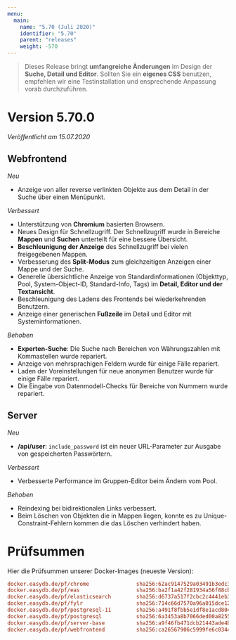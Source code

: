 ```yaml
---
menu:
  main:
    name: "5.70 (Juli 2020)"
    identifier: "5.70"
    parent: "releases"
    weight: -570
---
```


> Dieses Release bringt **umfangreiche Änderungen** im Design der **Suche, Detail und Editor**. Sollten Sie ein **eigenes CSS** benutzen, empfehlen wir eine Testinstallation und ensprechende Anpassung vorab durchzuführen.



# Version 5.70.0

*Veröffentlicht am 15.07.2020*

## Webfrontend

*Neu*

* Anzeige von aller reverse verlinkten Objekte aus dem Detail in der Suche über einen Menüpunkt.

*Verbessert*

* Unterstützung von **Chromium** basierten Browsern.
* Neues Design für Schnellzugriff. Der Schnellzugriff wurde in Bereiche **Mappen** und **Suchen** unterteilt für eine bessere Übersicht.
* **Beschleunigung der Anzeige** des Schnellzugriff bei vielen freigegebenen Mappen.
* Verbesserung des **Split-Modus** zum gleichzeitigen Anzeigen einer Mappe und der Suche.
* Generelle übersichtliche Anzeige von Standardinformationen (Objekttyp, Pool, System-Object-ID, Standard-Info, Tags) im **Detail, Editor und der Textansicht**.
* Beschleunigung des Ladens des Frontends bei wiederkehrenden Benutzern.
* Anzeige einer generischen **Fußzeile** im Detail und Editor mit Systeminformationen.

*Behoben*

* **Experten-Suche**: Die Suche nach Bereichen von Währungszahlen mit Kommastellen wurde repariert.
* Anzeige von mehrsprachigen Feldern wurde für einige Fälle repariert.
* Laden der Voreinstellungen für neue anonymen Benutzer wurde für einige Fälle repariert.
* Die Eingabe von Datenmodell-Checks für Bereiche von Nummern wurde repariert.

## Server

*Neu*

* **/api/user**: `include_password` ist ein neuer URL-Parameter zur Ausgabe von gespeicherten Passwörtern.

*Verbessert*

* Verbesserte Performance im Gruppen-Editor beim Ändern vom Pool.

*Behoben*

* Reindexing bei bidirektionalen Links verbessert.
* Beim Löschen von Objekten die in Mappen liegen, konnte es zu Unique-Constraint-Fehlern kommen die das Löschen verhindert haben.

# Prüfsummen

Hier die Prüfsummen unserer Docker-Images (neueste Version):

```ini
docker.easydb.de/pf/chrome               sha256:62ac9147529a03491b3edc35898b076fad86be181c96be9b2b701962688623f5
docker.easydb.de/pf/eas                  sha256:ba2f1a42f281934a56f88cb8790f4d40e0787a2a5856ad9d495e6aad7fa46af6
docker.easydb.de/pf/elasticsearch        sha256:d6737a517f2cbc2c4441eb37173901ded1042250b17eef426e5758c709bf307f
docker.easydb.de/pf/fylr                 sha256:714c66d7570a96a015dce120ad1de4769dc4f8eb7bc74dbb9f41a6b55f2fb5c7
docker.easydb.de/pf/postgresql-11        sha256:a491f8fbb5e1df8e1acd804455a6cf3c459afdd2b63aad47595945ec2c55fe81
docker.easydb.de/pf/postgresql           sha256:6a3453a8b7066ded00a8255a4ab02b587b7a534c9effcbab8ee4d721533d8eae
docker.easydb.de/pf/server-base          sha256:a9f46fb471dcb21443ade4b35725f2a9b5bbc2c18a9276372411154c3598a15b
docker.easydb.de/pf/webfrontend          sha256:ca26567906c5999fe6c0344769c20be5cb8a5ede20a4b97e5877b4097bf0fc32
```

